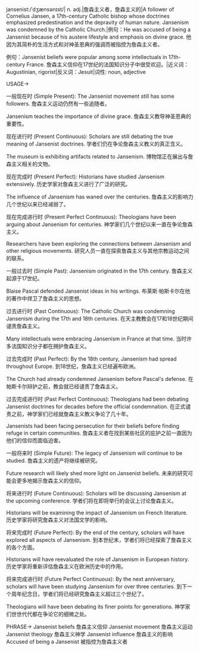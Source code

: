 jansenist:/ˈdʒænsənɪst/| n. adj.|詹森主义者，詹森主义的|A follower of Cornelius Jansen, a 17th-century Catholic bishop whose doctrines emphasized predestination and the depravity of human nature.  Jansenism was condemned by the Catholic Church.|例句：He was accused of being a Jansenist because of his austere lifestyle and emphasis on divine grace. 他因为其简朴的生活方式和对神圣恩典的强调而被指控为詹森主义者。

例句：Jansenist beliefs were popular among some intellectuals in 17th-century France. 詹森主义信仰在17世纪的法国知识分子中很受欢迎。|近义词：Augustinian, rigorist|反义词：Jesuit|词性: noun, adjective


USAGE->

一般现在时 (Simple Present):
The Jansenist movement still has some followers. 詹森主义运动仍然有一些追随者。

Jansenism teaches the importance of divine grace. 詹森主义教导神圣恩典的重要性。

现在进行时 (Present Continuous):
Scholars are still debating the true meaning of Jansenist doctrines. 学者们仍在争论詹森主义教义的真正含义。

The museum is exhibiting artifacts related to Jansenism.  博物馆正在展出与詹森主义相关的文物。


现在完成时 (Present Perfect):
Historians have studied Jansenism extensively. 历史学家对詹森主义进行了广泛的研究。

The influence of Jansenism has waned over the centuries. 詹森主义的影响力几个世纪以来已经减弱了。


现在完成进行时 (Present Perfect Continuous):
Theologians have been arguing about Jansenism for centuries.  神学家们几个世纪以来一直在争论詹森主义。

Researchers have been exploring the connections between Jansenism and other religious movements. 研究人员一直在探索詹森主义与其他宗教运动之间的联系。


一般过去时 (Simple Past):
Jansenism originated in the 17th century. 詹森主义起源于17世纪。

Blaise Pascal defended Jansenist ideas in his writings. 布莱斯·帕斯卡尔在他的著作中捍卫了詹森主义的思想。


过去进行时 (Past Continuous):
The Catholic Church was condemning Jansenism during the 17th and 18th centuries.  在天主教教会在17和18世纪期间谴责詹森主义。

Many intellectuals were embracing Jansenism in France at that time. 当时许多法国知识分子都在拥护詹森主义。


过去完成时 (Past Perfect):
By the 18th century, Jansenism had spread throughout Europe. 到18世纪，詹森主义已经遍布欧洲。

The Church had already condemned Jansenism before Pascal's defense. 在帕斯卡尔辩护之前，教会就已经谴责了詹森主义。


过去完成进行时 (Past Perfect Continuous):
Theologians had been debating Jansenist doctrines for decades before the official condemnation. 在正式谴责之前，神学家们已经就詹森主义教义争论了几十年。

Jansenists had been facing persecution for their beliefs before finding refuge in certain communities. 詹森主义者在找到某些社区的庇护之前一直因为他们的信仰而面临迫害。


一般将来时 (Simple Future):
The legacy of Jansenism will continue to be studied. 詹森主义的遗产将继续被研究。

Future research will likely shed more light on Jansenist beliefs. 未来的研究可能会更多地揭示詹森主义的信仰。


将来进行时 (Future Continuous):
Scholars will be discussing Jansenism at the upcoming conference. 学者们将在即将举行的会议上讨论詹森主义。

Historians will be examining the impact of Jansenism on French literature. 历史学家将研究詹森主义对法国文学的影响。


将来完成时 (Future Perfect):
By the end of the century, scholars will have explored all aspects of Jansenism. 到本世纪末，学者们将已经探索了詹森主义的各个方面。

Historians will have reevaluated the role of Jansenism in European history.  历史学家将重新评估詹森主义在欧洲历史中的作用。


将来完成进行时 (Future Perfect Continuous):
By the next anniversary, scholars will have been studying Jansenism for over three centuries. 到下一个周年纪念日，学者们将已经研究詹森主义超过三个世纪了。

Theologians will have been debating its finer points for generations. 神学家们世世代代都在争论它的细微之处。

PHRASE->
Jansenist beliefs  詹森主义信仰
Jansenist movement 詹森主义运动
Jansenist theology 詹森主义神学
Jansenist influence 詹森主义的影响
Accused of being a Jansenist 被指控为詹森主义者
